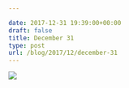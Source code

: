 ```yaml
---

date: 2017-12-31 19:39:00+00:00
draft: false
title: December 31
type: post
url: /blog/2017/12/december-31
---
```




  
   ![](/images/2017-12-31-201712december-31/IMG_3564.jpg)

  


